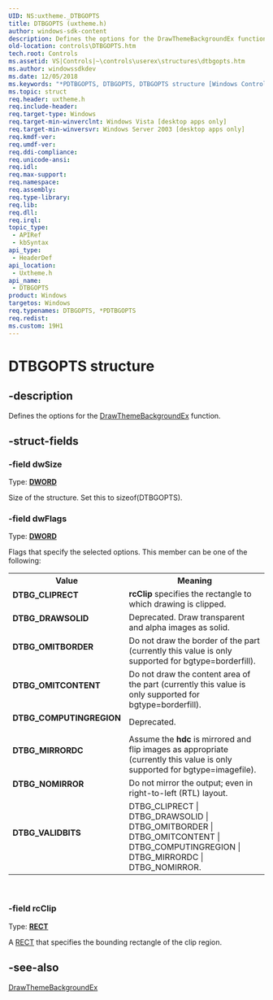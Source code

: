 ```yaml
---
UID: NS:uxtheme._DTBGOPTS
title: DTBGOPTS (uxtheme.h)
author: windows-sdk-content
description: Defines the options for the DrawThemeBackgroundEx function.
old-location: controls\DTBGOPTS.htm
tech.root: Controls
ms.assetid: VS|Controls|~\controls\userex\structures\dtbgopts.htm
ms.author: windowssdkdev
ms.date: 12/05/2018
ms.keywords: "*PDTBGOPTS, DTBGOPTS, DTBGOPTS structure [Windows Controls], DTBG_CLIPRECT, DTBG_COMPUTINGREGION, DTBG_DRAWSOLID, DTBG_MIRRORDC, DTBG_NOMIRROR, DTBG_OMITBORDER, DTBG_OMITCONTENT, DTBG_VALIDBITS, PDTBGOPTS, PDTBGOPTS structure pointer [Windows Controls], controls.DTBGOPTS, controls.inet_DTBGOPTS, inet_DTBGOPTS, inet_DTBGOPTS_cpp, uxtheme/DTBGOPTS, uxtheme/PDTBGOPTS"
ms.topic: struct
req.header: uxtheme.h
req.include-header: 
req.target-type: Windows
req.target-min-winverclnt: Windows Vista [desktop apps only]
req.target-min-winversvr: Windows Server 2003 [desktop apps only]
req.kmdf-ver: 
req.umdf-ver: 
req.ddi-compliance: 
req.unicode-ansi: 
req.idl: 
req.max-support: 
req.namespace: 
req.assembly: 
req.type-library: 
req.lib: 
req.dll: 
req.irql: 
topic_type:
 - APIRef
 - kbSyntax
api_type:
 - HeaderDef
api_location:
 - Uxtheme.h
api_name:
 - DTBGOPTS
product: Windows
targetos: Windows
req.typenames: DTBGOPTS, *PDTBGOPTS
req.redist: 
ms.custom: 19H1
---
```


# DTBGOPTS structure


## -description


Defines the options for the <a href="https://docs.microsoft.com/windows/desktop/api/uxtheme/nf-uxtheme-drawthemebackgroundex">DrawThemeBackgroundEx</a> function.


## -struct-fields




### -field dwSize

Type: <b><a href="https://docs.microsoft.com/windows/desktop/WinProg/windows-data-types">DWORD</a></b>

Size of the structure. Set this to sizeof(DTBGOPTS).


### -field dwFlags

Type: <b><a href="https://docs.microsoft.com/windows/desktop/WinProg/windows-data-types">DWORD</a></b>

Flags that specify the selected options. This member can be one of the following:

<table>
<tr>
<th>Value</th>
<th>Meaning</th>
</tr>
<tr>
<td width="40%"><a id="DTBG_CLIPRECT"></a><a id="dtbg_cliprect"></a><dl>
<dt><b>DTBG_CLIPRECT</b></dt>
</dl>
</td>
<td width="60%">
<b>rcClip</b> specifies the rectangle to which drawing is clipped.

</td>
</tr>
<tr>
<td width="40%"><a id="DTBG_DRAWSOLID"></a><a id="dtbg_drawsolid"></a><dl>
<dt><b>DTBG_DRAWSOLID</b></dt>
</dl>
</td>
<td width="60%">
Deprecated. Draw transparent and alpha images as solid.

</td>
</tr>
<tr>
<td width="40%"><a id="DTBG_OMITBORDER"></a><a id="dtbg_omitborder"></a><dl>
<dt><b>DTBG_OMITBORDER</b></dt>
</dl>
</td>
<td width="60%">
Do not draw the border of the part (currently this value is only supported for bgtype=borderfill).

</td>
</tr>
<tr>
<td width="40%"><a id="DTBG_OMITCONTENT"></a><a id="dtbg_omitcontent"></a><dl>
<dt><b>DTBG_OMITCONTENT</b></dt>
</dl>
</td>
<td width="60%">
Do not draw the content area of the part (currently this value is only supported for bgtype=borderfill).

</td>
</tr>
<tr>
<td width="40%"><a id="DTBG_COMPUTINGREGION"></a><a id="dtbg_computingregion"></a><dl>
<dt><b>DTBG_COMPUTINGREGION</b></dt>
</dl>
</td>
<td width="60%">
Deprecated.

</td>
</tr>
<tr>
<td width="40%"><a id="DTBG_MIRRORDC"></a><a id="dtbg_mirrordc"></a><dl>
<dt><b>DTBG_MIRRORDC</b></dt>
</dl>
</td>
<td width="60%">
Assume the <b>hdc</b> is mirrored and flip images as appropriate (currently this value is only supported for bgtype=imagefile).

</td>
</tr>
<tr>
<td width="40%"><a id="DTBG_NOMIRROR"></a><a id="dtbg_nomirror"></a><dl>
<dt><b>DTBG_NOMIRROR</b></dt>
</dl>
</td>
<td width="60%">
Do not mirror the output; even in right-to-left (RTL) layout.

</td>
</tr>
<tr>
<td width="40%"><a id="DTBG_VALIDBITS"></a><a id="dtbg_validbits"></a><dl>
<dt><b>DTBG_VALIDBITS</b></dt>
</dl>
</td>
<td width="60%">
DTBG_CLIPRECT | DTBG_DRAWSOLID | DTBG_OMITBORDER | DTBG_OMITCONTENT | DTBG_COMPUTINGREGION | DTBG_MIRRORDC | DTBG_NOMIRROR.

</td>
</tr>
</table>
 


### -field rcClip

Type: <b><a href="/windows/desktop/api/windef/ns-windef-rect">RECT</a></b>

A <a href="/windows/desktop/api/windef/ns-windef-rect">RECT</a> that specifies the bounding rectangle of the clip region.


## -see-also




<a href="https://docs.microsoft.com/windows/desktop/api/uxtheme/nf-uxtheme-drawthemebackgroundex">DrawThemeBackgroundEx</a>
 

 


